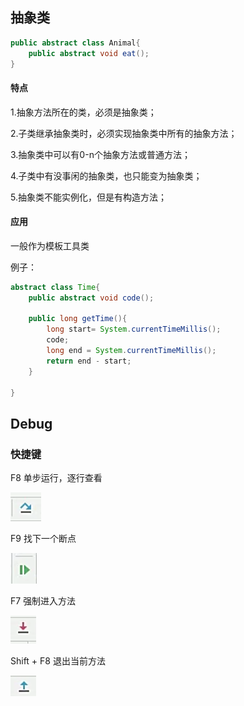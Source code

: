 ## 抽象类

```java
public abstract class Animal{
    public abstract void eat();
}
```

#### 特点

1.抽象方法所在的类，必须是抽象类；

2.子类继承抽象类时，必须实现抽象类中所有的抽象方法；

3.抽象类中可以有0-n个抽象方法或普通方法；

4.子类中有没事闲的抽象类，也只能变为抽象类；

5.抽象类不能实例化，但是有构造方法；



#### 应用

一般作为模板工具类

例子：

```java
abstract class Time{
    public abstract void code();
    
    public long getTime(){
        long start= System.currentTimeMillis();
        code;
        long end = System.currentTimeMillis();
        return end - start;
    }
   
}
```

 

## Debug

### 快捷键

F8 单步运行，逐行查看

![image-20220315162314423](JAVA16抽象类.assets/image-20220315162314423.png)

F9 找下一个断点

![image-20220315162403132](JAVA16抽象类.assets/image-20220315162403132.png)

F7 强制进入方法

![image-20220315162428734](JAVA16抽象类.assets/image-20220315162428734.png)

Shift + F8 退出当前方法

![image-20220315162528724](JAVA16抽象类.assets/image-20220315162528724.png)





